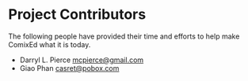 # Project Contributors

The following people have provided their time and efforts to help make ComixEd
what it is today.

 * Darryl L. Pierce <mcpierce@gmail.com>
 * Giao Phan <casret@pobox.com>
